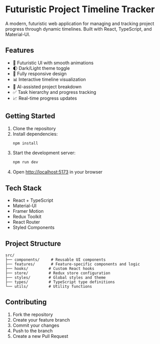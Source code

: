 # Futuristic Project Timeline Tracker

A modern, futuristic web application for managing and tracking project progress through dynamic timelines. Built with React, TypeScript, and Material-UI.

## Features

- 🎨 Futuristic UI with smooth animations
- 🌓 Dark/Light theme toggle
- 📱 Fully responsive design
- 📊 Interactive timeline visualization
- 🤖 AI-assisted project breakdown
- ✅ Task hierarchy and progress tracking
- 📈 Real-time progress updates

## Getting Started

1. Clone the repository
2. Install dependencies:
   ```bash
   npm install
   ```
3. Start the development server:
   ```bash
   npm run dev
   ```
4. Open [http://localhost:5173](http://localhost:5173) in your browser

## Tech Stack

- React + TypeScript
- Material-UI
- Framer Motion
- Redux Toolkit
- React Router
- Styled Components

## Project Structure

```
src/
├── components/     # Reusable UI components
├── features/       # Feature-specific components and logic
├── hooks/         # Custom React hooks
├── store/         # Redux store configuration
├── styles/        # Global styles and theme
├── types/         # TypeScript type definitions
└── utils/         # Utility functions
```

## Contributing

1. Fork the repository
2. Create your feature branch
3. Commit your changes
4. Push to the branch
5. Create a new Pull Request
